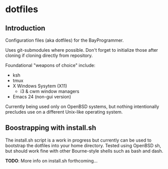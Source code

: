 dotfiles
========

Introduction
------------

Configuration files (aka dotfiles) for the BayProgrammer.

Uses git-submodules where possible. Don't forget to initialize
those after cloning if cloning directly from repository.

Foundational "weapons of choice" include:

- ksh
- tmux
- X Windows Sysytem (X11)
    - i3 & cwm window managers
- Emacs 24 (non-gui version)

Currently being used only on OpenBSD systems, but nothing intentionally
precludes use on a different Unix-like operating system.

Boostrapping with install.sh
----------------------------

The install.sh script is a work in progress but currently can be
used to bootstrap the dotfiles into your home directory. Tested using
OpenBSD sh, but should work fine with other Bourne-style shells such
as bash and dash.

**TODO**: More info on install.sh forthcoming...
